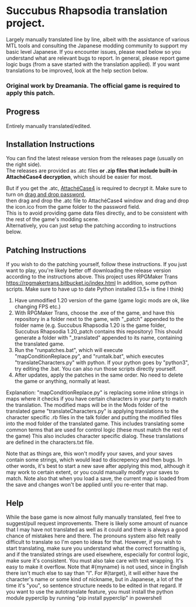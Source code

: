 # Succubus Rhapsodia translation project.
Largely manually translated line by line, albeit with the assistance of various MTL tools and consulting the Japanese modding community to support my basic level Japanese.
If you encounter issues, please read below so you understand what are relevant bugs to report.
In general, please report game logic bugs (from a save started with the translation applied).
If you want translations to be improved, look at the help section below.

### Original work by Dreamania. The official game is required to apply this patch.

## Progress
Entirely manually translated/edited.

## Installation Instructions
You can find the latest release version from the releases page (usually on the right side).  
The releases are provided as .atc files **or .zip files that include built-in AttachéCase4 decryption**, which should be easier for most.  

But if you get the .atc, [AttachéCase4](https://hibara.org/software/attachecase/) is required to decrypt it.
Make sure to turn on [drag and drop password](https://hibara.org/sof*ware/attachecase/help/settings/#settings-password-file),  
then drag and drop the .atc file to AttachéCase4 window and drag and drop the icon.ico from the game folder to the password field.  
This is to avoid providing game data files directly, and to be consistent with the rest of the game's modding scene.  
Alternatively, you can just setup the patching according to instructions below.  

## Patching Instructions
If you wish to do the patching yourself, follow these instructions.
If you just want to play, you're likely better off downloading the release version according to the instructions above.
This project uses RPGMaker Trans https://rpgmakertrans.bitbucket.io/index.html
In addition, some python scripts. Make sure to have up to date Python installed (3.5+ is fine I think)

1. Have unmodified 1.20 version of the game (game logic mods are ok, like changing FPS etc.)
2. With RPGMaker Trans, choose the .exe of the game, and have this repository in a folder next to the game, with "_patch" appended to the folder name
   (e.g. Succubus Rhapsodia 1.20 is the game folder, Succubus Rhapsodia 1.20_patch contains this repository)
   This should generate a folder with "_translated" appended to its name, containing the translated game.
3. Run the "runpatches.bat", which will execute "mapConditionReplace.py", and "runtalk.bat", which executes "translateCharacters.py"
   with python. If your python goes by "python3", try editing the .bat. You can also run those scripts directly yourself.
4. After updates, apply the patches in the same order. No need to delete the game or anything, normally at least.

Explanation: "mapConditionReplace.py" is replacing some inline strings in maps where it checks
if you have certain characters in your party to match the translation. The modified maps will be in the Mods folder of the translated game
"translateCharacters.py" is applying translations to the character specific .rb files in the talk folder and 
putting the modified files into the mod folder of the translated game.
This includes translating some common terms that are used for control logic (these must match the rest of the game)
This also includes character specific dialog. These translations are defined in the characters.txt file.

Note that as things are, this won't modify your saves, and your saves contain some strings, which would lead to discrepency and then bugs.
In other words, it's best to start a new save after applying this mod, although it may work to certain extent, or you could manually modify your saves to match.
Note also that when you load a save, the current map is loaded from the save and changes won't be applied until you re-enter that map.

## Help
While the base game is now almost fully manually translated, feel free to suggest/pull request improvements. There is likely some amount of nuance that I may have not translated as well as it could and there is always a good chance of mistakes here and there. The pronouns system also felt really difficult to translate so I'm open to ideas for that.
However, if you wish to start translating, make sure you understand what the correct formatting is, 
and if the translated strings are used elsewhere, especially for control logic, make sure it's consistent.
You must also take care with text wrapping. It's easy to make it overflow.
Note that #{myname} is not used, since in English there isn't much else to say than "I".
For #{target}, it will either have the character's name or some kind of nickname, 
but in Japanese, a lot of the time it's "you", so sentence structure needs to be edited in that regard.
If you want to use the autotranslate feature, you must install the python module pyperclip
by running "pip install pyperclip" in powershell
